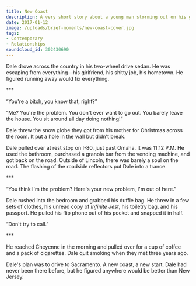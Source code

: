 ```yaml
---
title: New Coast
description: A very short story about a young man storming out on his girlfriend during an argument.
date: 2017-01-12
image: /uploads/brief-moments/new-coast-cover.jpg
tags:
- Contemporary
- Relationships
soundcloud_id: 302430690
---
```


Dale drove across the country in his two-wheel drive sedan. He was escaping from everything—his girlfriend, his shitty job, his hometown. He figured running away would fix everything.

<div class="section-break">***</div>

“You're a bitch, you know that, right?”

“Me? You're the problem. You don't ever want to go out. You barely leave the house. You sit around all day doing nothing!”

Dale threw the snow globe they got from his mother for Christmas across the room. It put a hole in the wall but didn't break.

Dale pulled over at rest stop on I-80, just past Omaha. It was 11:12 P.M. He used the bathroom, purchased a granola bar from the vending machine, and got back on the road. Outside of Lincoln, there was barely a soul on the road. The flashing of the roadside reflectors put Dale into a trance.

<div class="section-break">***</div>

“You think I'm the problem? Here's your new problem, I'm out of here.”

Dale rushed into the bedroom and grabbed his duffle bag. He threw in a few sets of clothes, his unread copy of _Infinite Jest_, his toiletry bag, and his passport. He pulled his flip phone out of his pocket and snapped it in half.

“Don't try to call.”

<div class="section-break">***</div>

He reached Cheyenne in the morning and pulled over for a cup of coffee and a pack of cigarettes. Dale quit smoking when they met three years ago.

Dale's plan was to drive to Sacramento. A new coast, a new start. Dale had never been there before, but he figured anywhere would be better than New Jersey.
